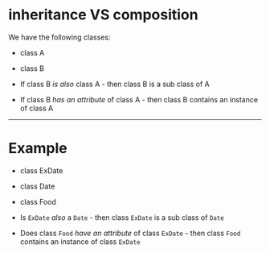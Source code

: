 # inheritance VS composition

We have the following classes:
* class A
* class B


* If class B *is also* class A - then class B is a sub class of A
* If class B *has an attribute* of class A - then class B contains an instance of class A


***
# Example
* class ExDate
* class Date
* class Food


* Is `ExDate` *also* a `Date` - then class `ExDate` is a sub class of `Date`

* Does class `Food` *have an attribute* of class `ExDate` - then class `Food` contains an instance of class `ExDate`
